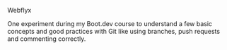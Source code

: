 Webflyx

One experiment during my Boot.dev course to understand a few basic concepts and good practices with Git like using branches, push requests and commenting correctly.